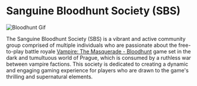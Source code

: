 
# Sanguine Bloodhunt Society (SBS)

![Bloodhunt Gif](https://cdn.cloudflare.steamstatic.com/steam/apps/760160/extras/BH_VID_STYLISH-PREDATORS__612x170.gif)


The Sanguine Bloodhunt Society (SBS) is a vibrant and active community group comprised of multiple individuals who are passionate about the free-to-play battle royale [Vampire: The Masquerade - Bloodhunt](https://store.steampowered.com/app/760160/Vampire_The_Masquerade__Bloodhunt/) game set in the dark and tumultuous world of Prague, which is consumed by a ruthless war between vampire factions. This society is dedicated to creating a dynamic and engaging gaming experience for players who are drawn to the game's thrilling and supernatural elements.
